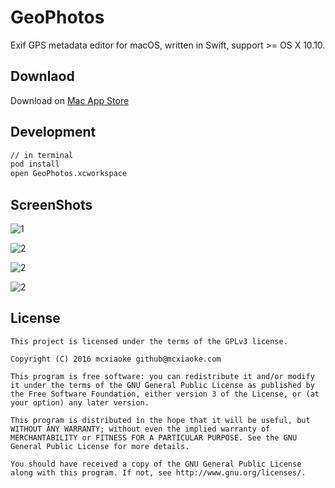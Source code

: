 # GeoPhotos

Exif GPS metadata editor for macOS, written in Swift, support >= OS X 10.10.

## Downlaod 

Download on [Mac App Store](https://itunes.apple.com/cn/app/geophotos/id1136088196?mt=12)

## Development

```bash
// in terminal
pod install
open GeoPhotos.xcworkspace
```

## ScreenShots

![1](artworks/Screenshots/en0.png)

![2](artworks/Screenshots/en1.png)

![2](artworks/Screenshots/en2.png)

![2](artworks/Screenshots/en3.png)

## License

    This project is licensed under the terms of the GPLv3 license.

    Copyright (C) 2016 mcxiaoke github@mcxiaoke.com

    This program is free software: you can redistribute it and/or modify it under the terms of the GNU General Public License as published by the Free Software Foundation, either version 3 of the License, or (at your option) any later version.

    This program is distributed in the hope that it will be useful, but WITHOUT ANY WARRANTY; without even the implied warranty of MERCHANTABILITY or FITNESS FOR A PARTICULAR PURPOSE. See the GNU General Public License for more details.

    You should have received a copy of the GNU General Public License along with this program. If not, see http://www.gnu.org/licenses/.


